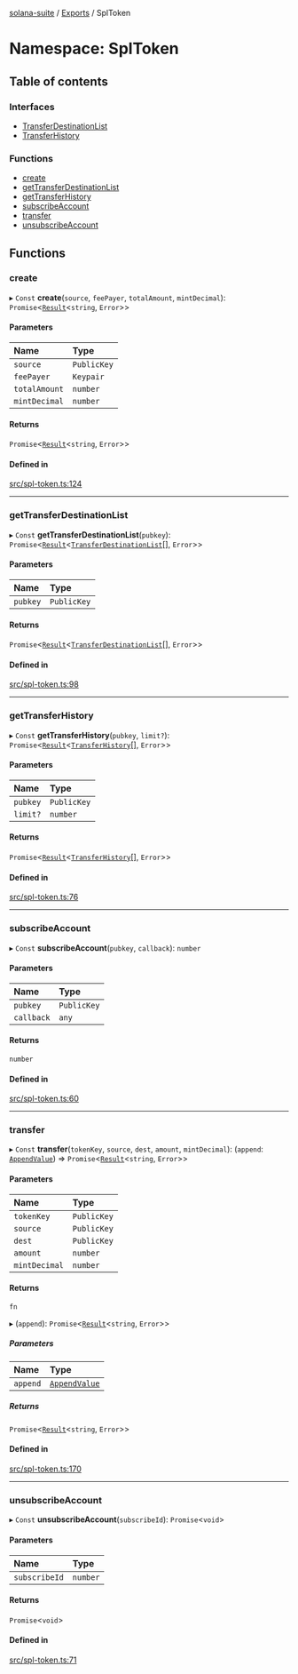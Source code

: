 [solana-suite](../README.md) / [Exports](../modules.md) / SplToken

# Namespace: SplToken

## Table of contents

### Interfaces

- [TransferDestinationList](../interfaces/SplToken.TransferDestinationList.md)
- [TransferHistory](../interfaces/SplToken.TransferHistory.md)

### Functions

- [create](SplToken.md#create)
- [getTransferDestinationList](SplToken.md#gettransferdestinationlist)
- [getTransferHistory](SplToken.md#gettransferhistory)
- [subscribeAccount](SplToken.md#subscribeaccount)
- [transfer](SplToken.md#transfer)
- [unsubscribeAccount](SplToken.md#unsubscribeaccount)

## Functions

### create

▸ `Const` **create**(`source`, `feePayer`, `totalAmount`, `mintDecimal`): `Promise`<[`Result`](../modules.md#result)<`string`, `Error`\>\>

#### Parameters

| Name | Type |
| :------ | :------ |
| `source` | `PublicKey` |
| `feePayer` | `Keypair` |
| `totalAmount` | `number` |
| `mintDecimal` | `number` |

#### Returns

`Promise`<[`Result`](../modules.md#result)<`string`, `Error`\>\>

#### Defined in

[src/spl-token.ts:124](https://github.com/fukaoi/solana-suite/blob/6dc9bbe/src/spl-token.ts#L124)

___

### getTransferDestinationList

▸ `Const` **getTransferDestinationList**(`pubkey`): `Promise`<[`Result`](../modules.md#result)<[`TransferDestinationList`](../interfaces/SplToken.TransferDestinationList.md)[], `Error`\>\>

#### Parameters

| Name | Type |
| :------ | :------ |
| `pubkey` | `PublicKey` |

#### Returns

`Promise`<[`Result`](../modules.md#result)<[`TransferDestinationList`](../interfaces/SplToken.TransferDestinationList.md)[], `Error`\>\>

#### Defined in

[src/spl-token.ts:98](https://github.com/fukaoi/solana-suite/blob/6dc9bbe/src/spl-token.ts#L98)

___

### getTransferHistory

▸ `Const` **getTransferHistory**(`pubkey`, `limit?`): `Promise`<[`Result`](../modules.md#result)<[`TransferHistory`](../interfaces/SplToken.TransferHistory.md)[], `Error`\>\>

#### Parameters

| Name | Type |
| :------ | :------ |
| `pubkey` | `PublicKey` |
| `limit?` | `number` |

#### Returns

`Promise`<[`Result`](../modules.md#result)<[`TransferHistory`](../interfaces/SplToken.TransferHistory.md)[], `Error`\>\>

#### Defined in

[src/spl-token.ts:76](https://github.com/fukaoi/solana-suite/blob/6dc9bbe/src/spl-token.ts#L76)

___

### subscribeAccount

▸ `Const` **subscribeAccount**(`pubkey`, `callback`): `number`

#### Parameters

| Name | Type |
| :------ | :------ |
| `pubkey` | `PublicKey` |
| `callback` | `any` |

#### Returns

`number`

#### Defined in

[src/spl-token.ts:60](https://github.com/fukaoi/solana-suite/blob/6dc9bbe/src/spl-token.ts#L60)

___

### transfer

▸ `Const` **transfer**(`tokenKey`, `source`, `dest`, `amount`, `mintDecimal`): (`append`: [`AppendValue`](../interfaces/Transaction.AppendValue.md)) => `Promise`<[`Result`](../modules.md#result)<`string`, `Error`\>\>

#### Parameters

| Name | Type |
| :------ | :------ |
| `tokenKey` | `PublicKey` |
| `source` | `PublicKey` |
| `dest` | `PublicKey` |
| `amount` | `number` |
| `mintDecimal` | `number` |

#### Returns

`fn`

▸ (`append`): `Promise`<[`Result`](../modules.md#result)<`string`, `Error`\>\>

##### Parameters

| Name | Type |
| :------ | :------ |
| `append` | [`AppendValue`](../interfaces/Transaction.AppendValue.md) |

##### Returns

`Promise`<[`Result`](../modules.md#result)<`string`, `Error`\>\>

#### Defined in

[src/spl-token.ts:170](https://github.com/fukaoi/solana-suite/blob/6dc9bbe/src/spl-token.ts#L170)

___

### unsubscribeAccount

▸ `Const` **unsubscribeAccount**(`subscribeId`): `Promise`<`void`\>

#### Parameters

| Name | Type |
| :------ | :------ |
| `subscribeId` | `number` |

#### Returns

`Promise`<`void`\>

#### Defined in

[src/spl-token.ts:71](https://github.com/fukaoi/solana-suite/blob/6dc9bbe/src/spl-token.ts#L71)
